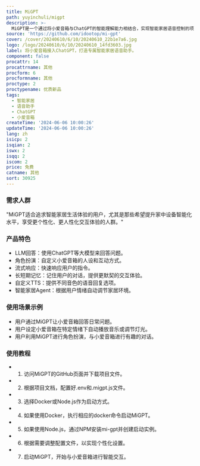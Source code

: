 ```yaml
---
title: MiGPT
path: yuyinchuli/migpt
description: >-
  MiGPT是一个通过将小爱音箱与ChatGPT的智能理解能力相结合，实现智能家居语音控制的项目。它不仅支持设备自动化，还能够通过角色扮演、流式响应、长短期记忆等技术，让智能家居设备更智能、更贴心地响应用户的指令。MiGPT支持Docker和Node.js两种启动方式，用户可以根据自己的需求进行选择。
source: 'https://github.com/idootop/mi-gpt'
cover: /cover/20240610/6/10/20240610_22b1e7a6.jpg
logo: /logo/20240610/6/10/20240610_14fd3603.jpg
label: 将小爱音箱接入ChatGPT，打造专属智能家居语音助手。
component: false
procattr: 14
procattrname: 其他
procform: 6
procformname: 其他
proctype: 2
proctypename: 优质新品
tags:
  - 智能家居
  - 语音助手
  - ChatGPT
  - 小爱音箱
createTime: '2024-06-06 10:00:26'
updateTime: '2024-06-06 10:00:26'
lang: zh
isicp: 2
isqian: 2
iswx: 2
isqq: 2
iscom: 2
price: 免费
catname: 其他
sort: 30925
---
```




### 需求人群
"MiGPT适合追求智能家居生活体验的用户，尤其是那些希望提升家中设备智能化水平，享受更个性化、更人性化交互体验的人群。"

### 产品特色
* LLM回答：使用ChatGPT等大模型来回答问题。
* 角色扮演：自定义小爱音箱的人设和互动方式。
* 流式响应：快速响应用户的指令。
* 长短期记忆：记住用户的对话，提供更默契的交互体验。
* 自定义TTS：提供不同音色的语音回复选项。
* 智能家居Agent：根据用户情绪自动调节家居环境。

### 使用场景示例
* 用户通过MiGPT让小爱音箱回答日常问题。
* 用户设定小爱音箱在特定情绪下自动播放音乐或调节灯光。
* 用户利用MiGPT进行角色扮演，与小爱音箱进行有趣的对话。

### 使用教程
* 1. 访问MiGPT的GitHub页面并下载项目文件。
* 2. 根据项目文档，配置好.env和.migpt.js文件。
* 3. 选择Docker或Node.js作为启动方式。
* 4. 如果使用Docker，执行相应的docker命令启动MiGPT。
* 5. 如果使用Node.js，通过NPM安装mi-gpt并创建启动实例。
* 6. 根据需要调整配置文件，以实现个性化设置。
* 7. 启动MiGPT，开始与小爱音箱进行智能交互。

  
